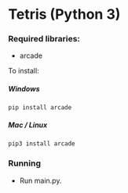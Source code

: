 # Tetris (Python 3)

### Required libraries:
* arcade

To install:
##### Windows
    pip install arcade
##### Mac / Linux
    pip3 install arcade
    
### Running
* Run main.py.
